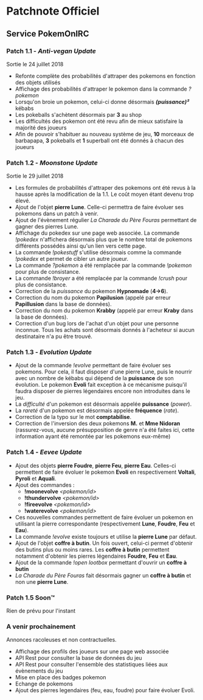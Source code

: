# Patchnote Officiel

## Service PokemOnIRC

### Patch 1.1 - *Anti-vegan Update*

Sortie le 24 juillet 2018

- Refonte complète des probabilités d'attraper des pokemons en fonction des objets utilisés
- Affichage des probabilités d'attraper le pokemon dans la commande *?pokemon*
- Lorsqu'on broie un pokemon, celui-ci donne désormais ***(puissance)²*** kébabs
- Les pokeballs s'achètent désormais par **3** au shop
- Les difficultés des pokemon ont été revu afin de mieux satisfaire la majorité des joueurs
- Afin de pouvoir s'habituer au nouveau système de jeu, **10** morceaux de barbapapa, **3** pokeballs et **1** superball ont été donnés à chacun des joueurs

### Patch 1.2 - *Moonstone Update*

Sortie le 29 juillet 2018

- Les formules de probabilités d'attraper des pokemons ont été revus à la hausse après la modification de la 1.1. Le coût moyen étant devenu trop élevé.
- Ajout de l'objet **pierre Lune**. Celle-ci permettra de faire évoluer ses pokemons dans un patch à venir.
- Ajout de l'évènement régulier *La Charade du Père Fouras* permettant de gagner des pierres Lune.
- Affichage du pokedex sur une page web associée. La commande _!pokedex_ n'affichera désormais plus que le nombre total de pokemons différents possédés ainsi qu'un lien vers cette page.
- La commande _!pokestuff_ s'utilise désormais comme la commande _!pokedex_ et permet de cibler un autre joueur.
- La commande _?pokemon_ a été remplacée par la commande _!pokemon_ pour plus de consistance.
- La commande _!broyer_ a été remplacée par la commande _!crush_ pour plus de consistance.
- Correction de la *puissance* du pokemon **Hypnomade** (**4->6**).
- Correction du nom du pokemon **Papilusion** (appelé par erreur **Papillusion** dans la base de données).
- Correction du nom du pokemon **Krabby** (appelé par erreur **Kraby** dans la base de données).
- Correction d'un bug lors de l'achat d'un objet pour une personne inconnue. Tous les achats sont désormais donnés à l'acheteur si aucun destinataire n'a pu être trouvé.

### Patch 1.3 - *Evolution Update*

- Ajout de la commande _!evolve_ permettant de faire évoluer ses pokemons. Pour cela, il faut disposer d'une pierre Lune, puis le nourrir avec un nombre de kébabs qui dépend de la **puissance** de son évolution. Le pokemon **Evoli** fait exception à ce mécanisme puisqu'il faudra disposer de pierres légendaires encore non introduites dans le jeu.
- La *difficulté* d'un pokemon est désormais appelée **puissance** (*power*).
- La *rareté* d'un pokemon est désormais appelée **fréquence** (*rate*).
- Correction de la typo sur le mot **comptabilise**.
- Correction de l'inversion des deux pokemons **M.** et **Mme Nidoran** (rassurez-vous, aucune présupposition de genre n'a été faites ici, cette information ayant été remontée par les pokemons eux-même)

### Patch 1.4 - *Eevee Update*

- Ajout des objets **pierre Foudre**, **pierre Feu**, **pierre Eau**. Celles-ci permettent de faire évoluer le pokemon **Evoli** en respectivement **Voltali**, **Pyroli** et **Aquali**.
- Ajout des commandes :
  - __!moonevolve__ *<pokemon/id>*
  - __!thundervolve__ *<pokemon/id>*
  - __!fireevolve__ *<pokemon/id>*
  - __!waterevolve__ *<pokemon/id>*
- Ces nouvelles commandes permettent de faire évoluer un pokemon en utilisant la pierre correspondante (respectivement **Lune**, **Foudre**, **Feu** et **Eau**).
- La commande _!evolve_ existe toujours et utilise la **pierre Lune** par défaut.
- Ajout de l'objet **coffre à butin**. Un fois ouvert, celui-ci permet d'obtenir des butins plus ou moins rares. Les **coffre à butin** permettent notamment d'obtenir les pierres légendaires **Foudre**, **Feu** et **Eau**.
- Ajout de la commande _!open lootbox_ permettant d'ouvrir un **coffre à butin**
- *La Charade du Père Fouras* fait désormais gagner un **coffre à butin** et non une **pierre Lune**.

### Patch 1.5 Soon™

Rien de prévu pour l'instant

### A venir prochainement

Annonces racoleuses et non contractuelles.

- Affichage des profils des joueurs sur une page web associée
- API Rest pour consulter la base de données du jeu
- API Rest pour consulter l'ensemble des statistiques liées aux évènements du jeu
- Mise en place des badges pokemon
- Echange de pokemons
- Ajout des pierres legendaires (feu, eau, foudre) pour faire évoluer Evoli.
